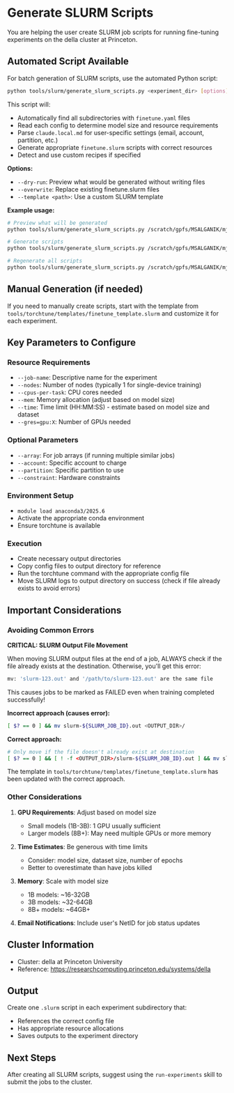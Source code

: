 # Generate SLURM Scripts

You are helping the user create SLURM job scripts for running fine-tuning experiments on the della cluster at Princeton.

## Automated Script Available

For batch generation of SLURM scripts, use the automated Python script:

```bash
python tools/slurm/generate_slurm_scripts.py <experiment_dir> [options]
```

This script will:
- Automatically find all subdirectories with `finetune.yaml` files
- Read each config to determine model size and resource requirements
- Parse `claude.local.md` for user-specific settings (email, account, partition, etc.)
- Generate appropriate `finetune.slurm` scripts with correct resources
- Detect and use custom recipes if specified

**Options:**
- `--dry-run`: Preview what would be generated without writing files
- `--overwrite`: Replace existing finetune.slurm files
- `--template <path>`: Use a custom SLURM template

**Example usage:**
```bash
# Preview what will be generated
python tools/slurm/generate_slurm_scripts.py /scratch/gpfs/MSALGANIK/mjs3/my_experiment/ --dry-run

# Generate scripts
python tools/slurm/generate_slurm_scripts.py /scratch/gpfs/MSALGANIK/mjs3/my_experiment/

# Regenerate all scripts
python tools/slurm/generate_slurm_scripts.py /scratch/gpfs/MSALGANIK/mjs3/my_experiment/ --overwrite
```

## Manual Generation (if needed)

If you need to manually create scripts, start with the template from `tools/torchtune/templates/finetune_template.slurm` and customize it for each experiment.

## Key Parameters to Configure

### Resource Requirements
- `--job-name`: Descriptive name for the experiment
- `--nodes`: Number of nodes (typically 1 for single-device training)
- `--cpus-per-task`: CPU cores needed
- `--mem`: Memory allocation (adjust based on model size)
- `--time`: Time limit (HH:MM:SS) - estimate based on model size and dataset
- `--gres=gpu:X`: Number of GPUs needed

### Optional Parameters
- `--array`: For job arrays (if running multiple similar jobs)
- `--account`: Specific account to charge
- `--partition`: Specific partition to use
- `--constraint`: Hardware constraints

### Environment Setup
- `module load anaconda3/2025.6`
- Activate the appropriate conda environment
- Ensure torchtune is available

### Execution
- Create necessary output directories
- Copy config files to output directory for reference
- Run the torchtune command with the appropriate config file
- Move SLURM logs to output directory on success (check if file already exists to avoid errors)

## Important Considerations

### Avoiding Common Errors

**CRITICAL: SLURM Output File Movement**

When moving SLURM output files at the end of a job, ALWAYS check if the file already exists at the destination. Otherwise, you'll get this error:
```bash
mv: 'slurm-123.out' and '/path/to/slurm-123.out' are the same file
```

This causes jobs to be marked as FAILED even when training completed successfully!

**Incorrect approach (causes error):**
```bash
[ $? == 0 ] && mv slurm-${SLURM_JOB_ID}.out <OUTPUT_DIR>/
```

**Correct approach:**
```bash
# Only move if the file doesn't already exist at destination
[ $? == 0 ] && [ ! -f <OUTPUT_DIR>/slurm-${SLURM_JOB_ID}.out ] && mv slurm-${SLURM_JOB_ID}.out <OUTPUT_DIR>/
```

The template in `tools/torchtune/templates/finetune_template.slurm` has been updated with the correct approach.

### Other Considerations

1. **GPU Requirements**: Adjust based on model size
   - Small models (1B-3B): 1 GPU usually sufficient
   - Larger models (8B+): May need multiple GPUs or more memory

2. **Time Estimates**: Be generous with time limits
   - Consider: model size, dataset size, number of epochs
   - Better to overestimate than have jobs killed

3. **Memory**: Scale with model size
   - 1B models: ~16-32GB
   - 3B models: ~32-64GB
   - 8B+ models: ~64GB+

4. **Email Notifications**: Include user's NetID for job status updates

## Cluster Information

- Cluster: della at Princeton University
- Reference: https://researchcomputing.princeton.edu/systems/della

## Output

Create one `.slurm` script in each experiment subdirectory that:
- References the correct config file
- Has appropriate resource allocations
- Saves outputs to the experiment directory

## Next Steps

After creating all SLURM scripts, suggest using the `run-experiments` skill to submit the jobs to the cluster.
